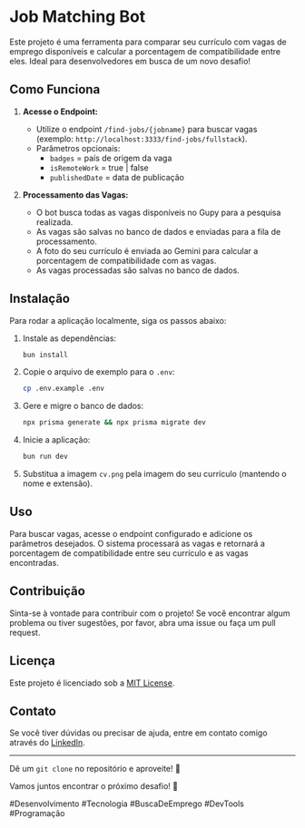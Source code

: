 # Job Matching Bot

Este projeto é uma ferramenta para comparar seu currículo com vagas de emprego disponíveis e calcular a porcentagem de compatibilidade entre eles. Ideal para desenvolvedores em busca de um novo desafio!

## Como Funciona

1. **Acesse o Endpoint:**
   - Utilize o endpoint `/find-jobs/{jobname}` para buscar vagas (exemplo: `http://localhost:3333/find-jobs/fullstack`).
   - Parâmetros opcionais:
     - `badges` = país de origem da vaga
     - `isRemoteWork` = true | false
     - `publishedDate` = data de publicação

2. **Processamento das Vagas:**
   - O bot busca todas as vagas disponíveis no Gupy para a pesquisa realizada.
   - As vagas são salvas no banco de dados e enviadas para a fila de processamento.
   - A foto do seu currículo é enviada ao Gemini para calcular a porcentagem de compatibilidade com as vagas.
   - As vagas processadas são salvas no banco de dados.

## Instalação

Para rodar a aplicação localmente, siga os passos abaixo:

1. Instale as dependências:
   ```bash
   bun install
   ```

2. Copie o arquivo de exemplo para o `.env`:
   ```bash
   cp .env.example .env
   ```

3. Gere e migre o banco de dados:
   ```bash
   npx prisma generate && npx prisma migrate dev
   ```

4. Inicie a aplicação:
   ```bash
   bun run dev
   ```

5. Substitua a imagem `cv.png` pela imagem do seu currículo (mantendo o nome e extensão).

## Uso

Para buscar vagas, acesse o endpoint configurado e adicione os parâmetros desejados. O sistema processará as vagas e retornará a porcentagem de compatibilidade entre seu currículo e as vagas encontradas.

## Contribuição

Sinta-se à vontade para contribuir com o projeto! Se você encontrar algum problema ou tiver sugestões, por favor, abra uma issue ou faça um pull request.

## Licença

Este projeto é licenciado sob a [MIT License](LICENSE).

## Contato

Se você tiver dúvidas ou precisar de ajuda, entre em contato comigo através do [LinkedIn](https://www.linkedin.com/in/gabrielteixeira1/).

---

Dê um `git clone` no repositório e aproveite! 🚀

Vamos juntos encontrar o próximo desafio! 💼

#Desenvolvimento #Tecnologia #BuscaDeEmprego #DevTools #Programação
